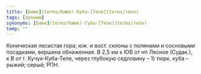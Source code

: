 ```yaml
---
title: [Биюк](terms/биюк)-Куба-[Тепе](terms/тепе)
tags: [ороним]
synonyms: [Биюк](terms/биюк)-Губа-[Тепе](terms/тепе)
temp: ""
---
```


Коническая лесистая гора; юж. и вост. склоны с полянами и сосновыми посадками,
вершина обнаженная. В 2,5 км к ЮВ от нп Лесное (Судак.), к В от г.
Кучук-Куба-Тепе, через глубокую седловину – 1) тюрк. куба – рыжий; серый; РПН.
